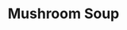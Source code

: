 ---
title: Mushroom Soup
metadata:
  title: Mushroom Soup
  course: Main
  servings: '6'
ingredients:
- name: mixed herbs
  amount: some
- name: diced mushrooms
  amount: 400 g
- name: coconut milk
  amount: 400ml
- name: garlic cloves
  amount: '4'
- name: stock
  amount: 1500 ml
- name: red lentils
  amount: 200 g
- name: onion
  amount: '1'
cookware:
- name: pressure cooker
- name: mixing bowl
- name: soup blender
steps:
- description: Dice the garlic cloves and onion.
- description: Put the pressure cooker on browning mode and cook the onion and garlic
    until they're soft.
- description: Add the diced mushrooms, red lentils, coconut milk, stock and mixed
    herbs to the pot and pressure cook for 10 minutes.
- description: Pour out into a mixing bowl and leave until it cools a little.
- description: Use a soup blender to blend into a smooth soup.

---